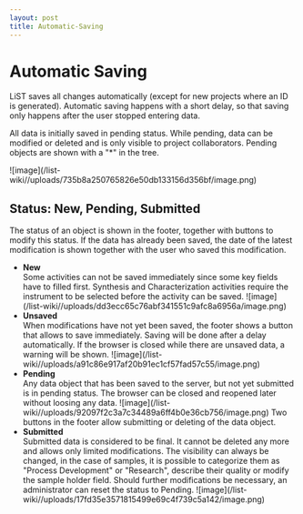 ```yaml
---
layout: post
title: Automatic-Saving
---
```


# Automatic Saving

LiST saves all changes automatically (except for new projects where an ID is generated).
Automatic saving happens with a short delay, so that saving only happens after the user stopped entering data.

All data is initially saved in pending status. While pending, data can be modified or deleted and is only visible to project collaborators. Pending objects are shown with a "*" in the tree.  

![image]\(/list-wiki//uploads/735b8a250765826e50db133156d356bf/image.png\)

## Status: New, Pending, Submitted

The status of an object is shown in the footer, together with buttons to modify this status. If the data has already been saved, the date of the latest modification is shown together with the user who saved this modification.

* **New**  
Some activities can not be saved immediately since some key fields have to filled first. Synthesis and Characterization activities require the instrument to be selected before the activity can be saved.
![image]\(/list-wiki//uploads/dd3ecc65c76abf341551c9afc8a6956a/image.png\)
* **Unsaved**  
When modifications have not yet been saved, the footer shows a button that allows to save immediately. Saving will be done after a delay automatically. If the browser is closed while there are unsaved data, a warning will be shown.
![image]\(/list-wiki//uploads/a91c86e917af20b91ec1cf57fad57c55/image.png\)
* **Pending**  
Any data object that has been saved to the server, but not yet submitted is in pending status. The browser can be closed and reopened later without loosing any data.
![image]\(/list-wiki//uploads/92097f2c3a7c34489a6ff4b0e36cb756/image.png\)
Two buttons in the footer allow submitting or deleting of the data object.
* **Submitted**  
Submitted data is considered to be final. It cannot be deleted any more and allows only limited modifications. The visibility can always be changed, in the case of samples, it is possible to categorize them as "Process Development" or "Research", describe their quality or modify the sample holder field.
Should further modifications be necessary, an administrator can reset the status to Pending.
![image]\(/list-wiki//uploads/17fd35e3571815499e69c4f739c5a142/image.png\)






